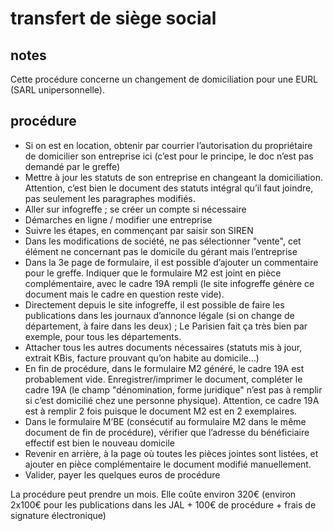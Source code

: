 # transfert de siège social

## notes
Cette procédure concerne un changement de domiciliation pour une EURL (SARL unipersonnelle). 

## procédure

- Si on est en location, obtenir par courrier l’autorisation du propriétaire de domicilier son entreprise ici (c’est pour le principe, le doc n’est pas demandé par le greffe)
- Mettre à jour les statuts de son entreprise en changeant la domiciliation. Attention, c’est bien le document des statuts intégral qu’il faut joindre, pas seulement les paragraphes modifiés.
- Aller sur infogreffe ; se créer un compte si nécessaire
- Démarches en ligne / modifier une entreprise
- Suivre les étapes, en commençant par saisir son SIREN
- Dans les modifications de société, ne pas sélectionner "vente", cet élément ne concernant pas le domicile du gérant mais l’entreprise
- Dans la 3e page de formulaire, il est possible d’ajouter un commentaire pour le greffe. Indiquer que le formulaire M2 est joint en pièce complémentaire, avec le cadre 19A rempli (le site infogreffe génère ce document mais le cadre en question reste vide).
- Directement depuis le site infogreffe, il est possible de faire les publications dans les journaux d’annonce légale (si on change de département, à faire dans les deux) ; Le Parisien fait ça très bien par exemple, pour tous les départements.
- Attacher tous les autres documents nécessaires (statuts mis à jour, extrait KBis, facture prouvant qu’on habite au domicile…)
- En fin de procédure, dans le formulaire M2 généré, le cadre 19A est probablement vide. Enregistrer/imprimer le document, compléter le cadre 19A (le champ "dénomination, forme juridique" n’est pas à remplir si c’est domicilié chez une personne physique). 
Attention, ce cadre 19A est à remplir 2 fois puisque le document M2 est en 2 exemplaires.
- Dans le formulaire M’BE (consécutif au formulaire M2 dans le même document de fin de procédure), vérifier que l’adresse du bénéficiaire effectif est bien le nouveau domicile
- Revenir en arrière, à la page où toutes les pièces jointes sont listées, et ajouter en pièce complémentaire le document modifié manuellement.
- Valider, payer les quelques euros de procédure

La procédure peut prendre un mois. Elle coûte environ 320€ (environ 2x100€ pour les publications dans les JAL + 100€ de procédure + frais de signature électronique)

